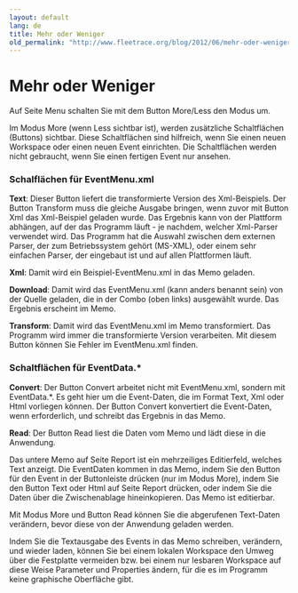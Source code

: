 ```yaml
---
layout: default
lang: de
title: Mehr oder Weniger
old_permalink: "http://www.fleetrace.org/blog/2012/06/mehr-oder-weniger/"
---
```

		
# Mehr oder Weniger

Auf Seite Menu schalten Sie mit dem Button More/Less den Modus um.

Im Modus More (wenn Less sichtbar ist), werden zusätzliche Schaltflächen 
(Buttons) sichtbar. Diese Schaltflächen sind hilfreich, wenn Sie einen neuen 
Workspace oder einen neuen Event einrichten. Die Schaltflächen werden nicht 
gebraucht, wenn Sie einen fertigen Event nur ansehen.

### Schalflächen für EventMenu.xml

**Text**: Dieser Button liefert die transformierte 
Version des Xml-Beispiels. Der Button Transform muss die gleiche Ausgabe 
bringen, wenn zuvor mit Button Xml das Xml-Beispiel geladen wurde. Das Ergebnis 
kann von der Plattform abhängen, auf der das Programm läuft - je nachdem, 
welcher Xml-Parser verwendet wird. Das Programm hat die Auswahl zwischen dem 
externen Parser, der zum Betriebssystem gehört (MS-XML), oder einem sehr 
einfachen Parser, der eingebaut ist und auf allen Plattformen läuft.

**Xml**: Damit wird ein Beispiel-EventMenu.xml in das 
Memo geladen.

**Download**: Damit wird das EventMenu.xml (kann anders 
benannt sein) von der Quelle geladen, die in der Combo (oben links) ausgewählt 
wurde. Das Ergebnis erscheint im Memo.

**Transform**: Damit wird das EventMenu.xml im Memo 
transformiert. Das Programm wird immer die transformierte Version verarbeiten. 
Mit diesem Button können Sie Fehler im EventMenu.xml finden.

### Schaltflächen für EventData.*

**Convert**: Der Button Convert arbeitet nicht mit 
EventMenu.xml, sondern mit EventData.*. Es geht hier um die Event-Daten, die im 
Format Text, Xml oder Html vorliegen können. Der Button Convert konvertiert die 
Event-Daten, wenn erforderlich, und schreibt das Ergebnis in das Memo.

**Read**: Der Button Read liest die Daten vom Memo und 
lädt diese in die Anwendung.

Das untere Memo auf Seite Report ist ein mehrzeiliges Editierfeld, welches 
Text anzeigt. Die EventDaten kommen in das Memo, indem Sie den Button für den 
Event in der Buttonleiste drücken (nur im Modus More), indem Sie den Button Text 
oder Html auf Seite Report drücken, oder indem Sie die Daten über die 
Zwischenablage hineinkopieren. Das Memo ist editierbar.

Mit Modus More und Button Read können Sie die abgerufenen Text-Daten 
verändern, bevor diese von der Anwendung geladen werden.

Indem Sie die Textausgabe des Events in das Memo schreiben, verändern, und 
wieder laden, können Sie bei einem lokalen Workspace den Umweg über die 
Festplatte vermeiden bzw. bei einem nur lesbaren Workspace auf diese Weise 
Parameter und Properties ändern, für die es im Programm keine graphische 
Oberfläche gibt.

